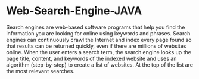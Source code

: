 # Web-Search-Engine-JAVA
Search engines are web-based software programs that help you find the information you are looking for online using keywords and phrases. Search engines can continuously crawl the Internet and index every page found so that results can be returned quickly, even if there are millions of websites online. 
When the user enters a search term, the search engine looks up the page title, content, and keywords of the indexed website and uses an algorithm (step-by-step) to create a list of websites. At the top of the list are the most relevant searches.

